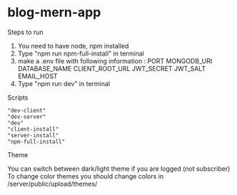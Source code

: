 # blog-mern-app

Steps to run 

1. You need to have node, npm installed
2. Type "npm run npm-full-install" in terminal
3. make a .env file with following information :  PORT MONGODB_URI DATABASE_NAME CLIENT_ROOT_URL JWT_SECRET JWT_SALT EMAIL_HOST 
4. Type "npm run dev" in terminal


Scripts 

    "dev-client"
    "dev-server"
    "dev"
    "client-install"
    "server-install"
    "npm-full-install"
    
Theme 

You can switch between dark/light theme if you are logged (not subscriber)
To change color themes you should change colors in /server/public/upload/themes/ 



